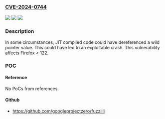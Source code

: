 ### [CVE-2024-0744](https://cve.mitre.org/cgi-bin/cvename.cgi?name=CVE-2024-0744)
![](https://img.shields.io/static/v1?label=Product&message=Firefox&color=blue)
![](https://img.shields.io/static/v1?label=Version&message=unspecified%3C%20122%20&color=brighgreen)
![](https://img.shields.io/static/v1?label=Vulnerability&message=Wild%20pointer%20dereference%20in%20JavaScript&color=brighgreen)

### Description

In some circumstances, JIT compiled code could have dereferenced a wild pointer value. This could have led to an exploitable crash. This vulnerability affects Firefox < 122.

### POC

#### Reference
No PoCs from references.

#### Github
- https://github.com/googleprojectzero/fuzzilli

